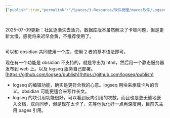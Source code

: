 ```yaml
---
{"publish":true,"permalink":"/Spaces/3-Resource/软件梳理/macos软件/Logseq.md","title":"Logseq","description":"A privacy-first, open-source platform for knowledge management and collaboration. Download link: http://github.com/logseq/logseq/releases. roadmap: http://trello.com/b/8txSM12G/roadmap","created":"2022-06-09","modified":"2025-07-09","published":"2025-07-29T23:04:29.099+08:00","tags":["macOS软件","github开源"],"cssclasses":""}
---
```



##

2025-07-09更新：社区逐渐失去活力，数据库版本虽然解决了卡顿问题，但是更新太慢，感觉将来迟早会黄，不推荐使用了。

##

可以和 obsidian 共同使用一个库，使用 2 者的基本语法即可。

  现在有一个功能是 obsidian 不支持的，就是导出为 html，然后用一个静态服务器发布到 web 上。以及 logseq 服务自己部署。[https://github.com/logseq/publish](https://github.com/logseq/publish)

- logseq 的编辑功能，确实是更符合我的心意。logseq 用块来承载卡片的含义。obsidian 可能更适合来写作长文。
- logseq 的块引用功能很好，可以看到反向引用的次数，而且也是更无缝地嵌入文档，双向同步，但是现在太卡了，先等他优化好一点再深度用，目前先主用 pages 引用。

